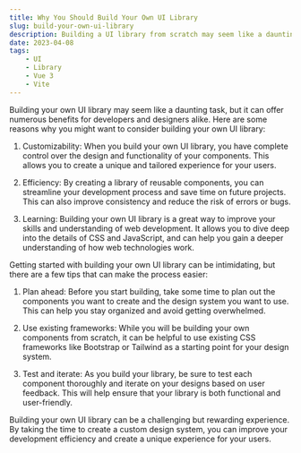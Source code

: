 ```yaml
---
title: Why You Should Build Your Own UI Library
slug: build-your-own-ui-library
description: Building a UI library from scratch may seem like a daunting task, but it can offer numerous benefits for developers and designers alike. In this article, we explore the advantages of creating your own UI library, as well as some tips for getting started.
date: 2023-04-08
tags:
    - UI
    - Library
    - Vue 3
    - Vite
---
```


Building your own UI library may seem like a daunting task, but it can offer numerous benefits for developers and designers alike. Here are some reasons why you might want to consider building your own UI library:

1. Customizability: When you build your own UI library, you have complete control over the design and functionality of your components. This allows you to create a unique and tailored experience for your users.

2. Efficiency: By creating a library of reusable components, you can streamline your development process and save time on future projects. This can also improve consistency and reduce the risk of errors or bugs.

3. Learning: Building your own UI library is a great way to improve your skills and understanding of web development. It allows you to dive deep into the details of CSS and JavaScript, and can help you gain a deeper understanding of how web technologies work.

Getting started with building your own UI library can be intimidating, but there are a few tips that can make the process easier:

1. Plan ahead: Before you start building, take some time to plan out the components you want to create and the design system you want to use. This can help you stay organized and avoid getting overwhelmed.

2. Use existing frameworks: While you will be building your own components from scratch, it can be helpful to use existing CSS frameworks like Bootstrap or Tailwind as a starting point for your design system.

3. Test and iterate: As you build your library, be sure to test each component thoroughly and iterate on your designs based on user feedback. This will help ensure that your library is both functional and user-friendly.

Building your own UI library can be a challenging but rewarding experience. By taking the time to create a custom design system, you can improve your development efficiency and create a unique experience for your users.